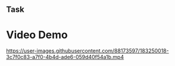 ## Task

# Video Demo



https://user-images.githubusercontent.com/88173597/183250018-3c7f0c83-a7f0-4b4d-ade6-059d40f54a1b.mp4

